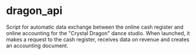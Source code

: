 # dragon_api
Script for automatic data exchange between the online cash register and online accounting for the "Crystal Dragon" dance studio. 
When launched, it makes a request to the cash register, receives data on revenue and creates an accounting document.